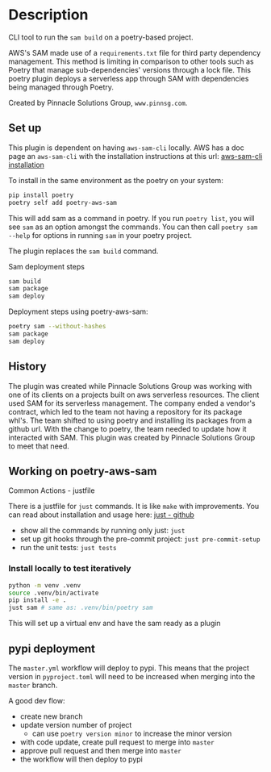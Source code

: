 # Description

CLI tool to run the `sam build` on a poetry-based project.

AWS's SAM made use of a `requirements.txt` file for third party
dependency management.  This method is limiting in comparison
to other tools such as Poetry that manage sub-dependencies'
versions through a lock file.  This poetry plugin deploys
a serverless app through SAM with dependencies being managed
through Poetry.

Created by Pinnacle Solutions Group, `www.pinnsg.com`.

## Set up

This plugin is dependent on having `aws-sam-cli` locally.
AWS has a doc page an `aws-sam-cli` with the installation
instructions at this url:
[aws-sam-cli installation](https://docs.aws.amazon.com/serverless-application-model/latest/developerguide/install-sam-cli.html#install-sam-cli-instructions)

To install in the same environment as the poetry on your system:

```bash
pip install poetry
poetry self add poetry-aws-sam
```

This will add sam as a command in poetry. If you run `poetry list`, you will
see `sam` as an option amongst the commands.  You can then call
`poetry sam --help` for options in running `sam` in your poetry project.

The plugin replaces the `sam build` command.

Sam deployment steps

```bash
sam build
sam package
sam deploy
```

Deployment steps using poetry-aws-sam:

```bash
poetry sam --without-hashes
sam package
sam deploy
```

## History

The plugin was created while Pinnacle Solutions Group was working
with one of its clients on a projects built on aws serverless resources.
The client used SAM for its serverless management.
The company ended a vendor's contract,
which led to the team not having a repository for its package whl's.
The team shifted to using poetry and installing its packages from
a github url.  With the change to poetry, the team needed to update
how it interacted with SAM.  This plugin was created by Pinnacle Solutions
Group to meet that need.

## Working on poetry-aws-sam

Common Actions - justfile

There is a justfile for `just` commands.  It is like `make` with improvements.
You can read about installation and usage here: [just - github](https://github.com/casey/just#just)

- show all the commands by running only just: `just`
- set up git hooks through the pre-commit project: `just pre-commit-setup`
- run the unit tests: `just tests`

### Install locally to test iteratively

```bash
python -m venv .venv
source .venv/bin/activate
pip install -e .
just sam # same as: .venv/bin/poetry sam
```

This will set up a virtual env and have the sam ready as a plugin

## pypi deployment

The `master.yml` workflow will deploy to pypi.  This means that
the project version in `pyproject.toml` will need to be increased
when merging into the `master` branch.

A good dev flow:
- create new branch
- update version number of project
    - can use `poetry version minor` to increase the minor version
- with code update, create pull request to merge into `master`
- approve pull request and then merge into `master`
- the workflow will then deploy to pypi
